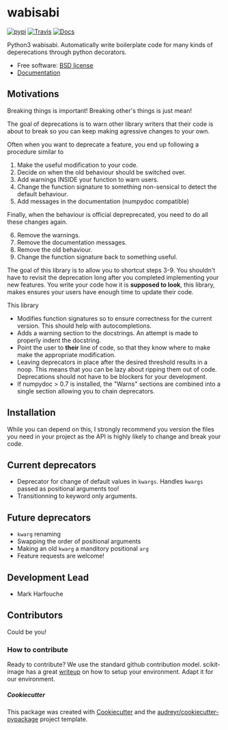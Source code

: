 # wabisabi

[![pypi](https://img.shields.io/pypi/v/wabisabi.svg)](https://pypi.python.org/pypi/wabisabi)
[![Travis](https://img.shields.io/travis/hmaarrfk/wabisabi.svg)](https://travis-ci.org/hmaarrfk/wabisabi)
[![Docs](https://readthedocs.org/projects/wabisabi/badge/?version=latest)](https://wabisabi.readthedocs.io/en/latest/?badge=latest)


Python3 wabisabi. Automatically write boilerplate code for many kinds
of deperecations through python decorators.


  * Free software: [BSD license](LICENSE)
  * [Documentation](https://wabisabi.readthedocs.io)


## Motivations
Breaking things is important! Breaking other's things is just mean!

The goal of deprecations is to warn other library writers that their code is
about to break so you can keep making agressive changes to your own.

Often when you want to deprecate a feature, you end up following a procedure
similar to

  1. Make the useful modification to your code.
  2. Decide on when the old behaviour should be switched over.
  3. Add warnings INSIDE your function to warn users.
  4. Change the function signature to something non-sensical to detect the
     default behaviour.
  5. Add messages in the documentation (numpydoc compatible)

Finally, when the behaviour is official depreprecated, you need to do all these
changes again.

  6. Remove the warnings.
  7. Remove the documentation messages.
  8. Remove the old behaviour.
  9. Change the function signature back to something useful.

The goal of this library is to allow you to shortcut steps 3-9. You shouldn't
have to revisit the deprecation long after you completed implementing your new
features. You write your code how it is **supposed to look**, this library,
makes ensures your users have enough time to update their code.

This library

  * Modifies function signatures so to ensure correctness for the current
    version. This should help with autocompletions.
  * Adds a warning section to the docstrings. An attempt is made to properly
    indent the docstring.
  * Point the user to **their** line of code, so that they know where
    to make make the appropriate modification.
  * Leaving deprecators in place after the desired threshold results in a noop.
    This means that you can be lazy about ripping them out of code.
    Deprecations should not have to be blockers for your development.
  * If numpydoc > 0.7 is installed, the "Warns" sections are combined into
    a single section allowing you to chain deprecators.

## Installation

While you can depend on this, I strongly recommend you version the files you
need in your project as the API is highly likely to change and break your code.

## Current deprecators

  * Deprecator for change of default values in `kwargs`. Handles `kwargs`
    passed as positional arguments too!
  * Transitionning to keyword only arguments.

## Future deprecators

  * `kwarg` renaming
  * Swapping the order of positional arguments
  * Making an old `kwarg` a manditory positional `arg`
  * Feature requests are welcome!

## Development Lead

  * Mark Harfouche

## Contributors

Could be you!


### How to contribute
Ready to contribute? We use the standard github contribution model.
scikit-image has a great
[writeup](http://scikit-image.org/docs/dev/contribute.html) on how to setup
your environment. Adapt it for our environment.

##### Cookiecutter

This package was created with
[Cookiecutter](https://github.com/audreyr/cookiecutter) and the
[audreyr/cookiecutter-pypackage](https://github.com/audreyr/cookiecutter-pypackage)
project template.
